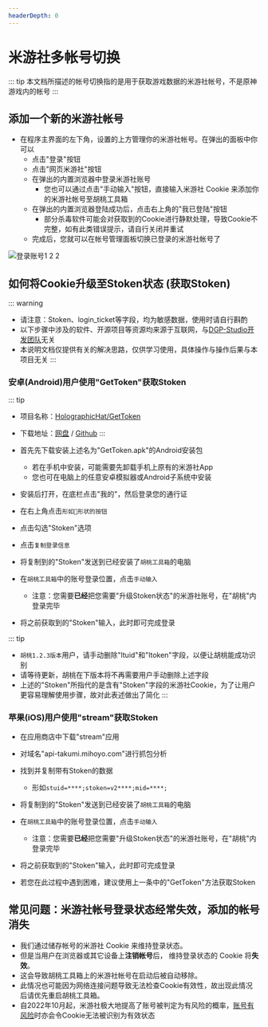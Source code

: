 ```yaml
---
headerDepth: 0
---
```


# 米游社多帐号切换

::: tip
本文档所描述的帐号切换指的是用于获取游戏数据的米游社帐号，不是原神游戏内的帐号
:::

## 添加一个新的米游社帐号

- 在程序主界面的左下角，设置的上方管理你的米游社帐号。在弹出的面板中你可以
  - 点击"登录"按钮
  - 点击"网页米游社"按钮
  - 在弹出的内置浏览器中登录米游社账号
    - 您也可以通过点击"手动输入"按钮，直接输入米游社 Cookie 来添加你的米游社帐号至胡桃工具箱
  - 在弹出的内置浏览器登陆成功后，点击右上角的"我已登陆"按钮
    - 部分杀毒软件可能会对获取到的Cookie进行静默处理，导致Cookie不完整，如有此类错误提示，请自行关闭并重试
  - 完成后，您就可以在帐号管理面板切换已登录的米游社帐号了
     
![登录账号1 2 2](https://user-images.githubusercontent.com/96916320/202895849-1a1aea5a-f4b2-4bb1-822a-0ae72544ea6d.png)


## 如何将Cookie升级至Stoken状态 (获取Stoken)

::: warning
- 请注意：Stoken、login_ticket等字段，均为敏感数据，使用时请自行斟酌
- 以下步骤中涉及的软件、开源项目等资源均来源于互联网，与[DGP-Studio开发团队](https://github.com/DGP-Studio)无关
- 本说明文档仅提供有关的解决思路，仅供学习使用，具体操作与操作后果与本项目无关
:::

### 安卓(Android)用户使用"GetToken"获取Stoken

::: tip
- 项目名称：[HolographicHat/GetToken](https://github.com/HolographicHat/GetToken)   
   
- 下载地址：[网盘](https://cloud.06dn.com/s/97qvuv) / [Github](https://github.com/HolographicHat/GetToken/suites/9459325490/artifacts/447737971)
:::

- 首先先下载安装上述名为"GetToken.apk"的Android安装包
  - 若在手机中安装，可能需要先卸载手机上原有的米游社App
  - 您也可在电脑上的任意安卓模拟器或Android子系统中安装

- 安装后打开，在底栏点击"我的"，然后登录您的通行证
- 在右上角点击`形如🔑形状的按钮`
- 点击勾选"Stoken"选项
- 点击`复制登录信息`
- 将复制到的"Stoken"发送到已经安装了`胡桃工具箱`的电脑
- 在`胡桃工具箱`中的账号登录位置，点击`手动输入`
  - 注意：您需要**已经**把您需要"升级Stoken状态"的米游社账号，在"胡桃"内登录完毕
- 将之前获取到的"Stoken"输入，此时即可完成登录
   
::: tip
- `胡桃1.2.3版本`用户，请手动删除"ltuid"和"ltoken"字段，以便让胡桃能成功识别
- 请等待更新，胡桃在下版本将不再需要用户手动删除上述字段
- 上述的"Stoken"所指代的是含有"Stoken"字段的米游社Cookie，为了让用户更容易理解使用步骤，故对此表述做出了简化
:::   
   
### 苹果(iOS)用户使用"stream"获取Stoken

- 在应用商店中下载"stream"应用

- 对域名"api-takumi.mihoyo.com"进行抓包分析
- 找到并复制带有Stoken的数据
  - 形如`stuid=****;stoken=v2****;mid=****;`

- 将复制到的"Stoken"发送到已经安装了`胡桃工具箱`的电脑
- 在`胡桃工具箱`中的账号登录位置，点击`手动输入`
  - 注意：您需要**已经**把您需要"升级Stoken状态"的米游社账号，在"胡桃"内登录完毕
- 将之前获取到的"Stoken"输入，此时即可完成登录
   
- 若您在此过程中遇到困难，建议使用上一条中的"GetToken"方法获取Stoken
   
## 常见问题：米游社帐号登录状态经常失效，添加的帐号消失

* 我们通过储存帐号的米游社 Cookie 来维持登录状态。
* 但是当用户在浏览器或其它设备上**注销帐号**后， 维持登录状态的 Cookie 将**失效**。
* 这会导致胡桃工具箱上的米游社帐号在启动后被自动移除。
* 此情况也可能因为网络连接问题导致无法检查Cookie有效性，故出现此情况后请优先重启胡桃工具箱。
* 自2022年10月起，米游社极大地提高了账号被判定为有风险的概率，[账号有风险](https://hut.ao/FAQ/mihoyo-risk-tip.html)时亦会令Cookie无法被识别为有效状态
